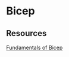 # Bicep

## Resources

[Fundamentals of Bicep](https://docs.microsoft.com/en-us/learn/paths/fundamentals-bicep/)
